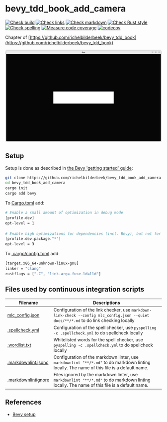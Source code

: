 # bevy_tdd_book_add_camera

[![Check build](https://github.com/richelbilderbeek/bevy_tdd_book_add_camera/actions/workflows/check_build.yaml/badge.svg?branch=master)](https://github.com/richelbilderbeek/bevy_tdd_book_add_camera/actions/workflows/check_build.yaml)
[![Check links](https://github.com/richelbilderbeek/bevy_tdd_book_add_camera/actions/workflows/check_links.yaml/badge.svg?branch=master)](https://github.com/richelbilderbeek/bevy_tdd_book_add_camera/actions/workflows/check_links.yaml)
[![Check markdown](https://github.com/richelbilderbeek/bevy_tdd_book_add_camera/actions/workflows/check_markdown.yaml/badge.svg?branch=master)](https://github.com/richelbilderbeek/bevy_tdd_book_add_camera/actions/workflows/check_markdown.yaml)
[![Check Rust style](https://github.com/richelbilderbeek/bevy_tdd_book_add_camera/actions/workflows/check_rust_style.yaml/badge.svg?branch=master)](https://github.com/richelbilderbeek/bevy_tdd_book_add_camera/actions/workflows/check_rust_style.yaml)
[![Check spelling](https://github.com/richelbilderbeek/bevy_tdd_book_add_camera/actions/workflows/check_spelling.yaml/badge.svg?branch=master)](https://github.com/richelbilderbeek/bevy_tdd_book_add_camera/actions/workflows/check_spelling.yaml)
[![Measure code coverage](https://github.com/richelbilderbeek/bevy_tdd_book_add_camera/actions/workflows/measure_codecov.yaml/badge.svg?branch=master)](https://github.com/richelbilderbeek/bevy_tdd_book_add_camera/actions/workflows/measure_codecov.yaml)
[![codecov](https://codecov.io/gh/richelbilderbeek/bevy_tdd_book_add_camera/graph/badge.svg?token=XAVFZYDQKZ)](https://codecov.io/gh/richelbilderbeek/bevy_tdd_book_add_camera)

Chapter of [https://github.com/richelbilderbeek/bevy_tdd_book](https://github.com/richelbilderbeek/bevy_tdd_book)

![Screenshot of this application](add_camera.png)

## Setup

Setup is done as described in [the Bevy 'getting started' guide](https://bevyengine.org/learn/quick-start/getting-started/setup/):

```bash
git clone https://github.com/richelbilderbeek/bevy_tdd_book_add_camera
cd bevy_tdd_book_add_camera
cargo init
cargo add bevy
```

To [Cargo.toml](Cargo.toml) add:

```bash
# Enable a small amount of optimization in debug mode
[profile.dev]
opt-level = 1

# Enable high optimizations for dependencies (incl. Bevy), but not for our code:
[profile.dev.package."*"]
opt-level = 3
```

To [.cargo/config.toml](.cargo/config.toml) add:

```bash
[target.x86_64-unknown-linux-gnu]
linker = "clang"
rustflags = ["-C", "link-arg=-fuse-ld=lld"]
```

## Files used by continuous integration scripts

Filename                                  |Descriptions
------------------------------------------|--------------------------------------------------------------------------------------------------------------------------------------
[mlc_config.json](mlc_config.json)        |Configuration of the link checker, use `markdown-link-check --config mlc_config.json --quiet docs/**/*.md` to do link checking locally
[.spellcheck.yml](.spellcheck.yml)        |Configuration of the spell checker, use `pyspelling -c .spellcheck.yml` to do spellcheck locally
[.wordlist.txt](.wordlist.txt)            |Whitelisted words for the spell checker, use `pyspelling -c .spellcheck.yml` to do spellcheck locally
[.markdownlint.jsonc](.markdownlint.jsonc)|Configuration of the markdown linter, use `markdownlint "**/*.md"` to do markdown linting locally. The name of this file is a default name.
[.markdownlintignore](.markdownlintignore)|Files ignored by the markdown linter, use `markdownlint "**/*.md"` to do markdown linting locally. The name of this file is a default name.

## References

* [Bevy setup](https://bevyengine.org/learn/quick-start/getting-started/setup/)

